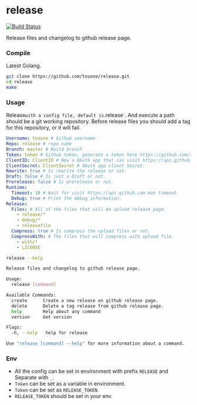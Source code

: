 # release

[![Build Status](https://travis-ci.org/tosone/release.svg)](https://travis-ci.org/tosone/release)

Release files and changelog to github release page.

### Compile

Latest Golang.

``` bash
git clone https://github.com/tosone/release.git
cd release
make
```

### Usage

Release` with a config file, default is `.release`. And execute a path should be a git working repository.
Before release files you should add a tag for this repository, or it will fail.

``` yaml
Username: tosone # Github username
Repo: release # repo name 
Branch: master # Build branch 
Token: token # Github token, generate a token here https://github.com/settings/tokens
ClientID: ClientID # New a OAuth app that can visit https://api.github.com more times. https://github.com/settings/developers
ClientSecret: ClientSecret # OAuth app client Secret.
Rewrite: true # Is rewrite the release or not. 
Draft: false # Is just a Draft or not.
Prerelease: false # Is prerelease or not.
Runtime:
  Timeout: 10 # Wait for visit https://api.github.com max timeout.
  Debug: true # Print the debug information.
Release:
  Files: # All of the files that will be upload release page.
    - release/*
    - debug/*
    - releasefile
  Compress: true # Is compress the upload files or not.
  CompressWith: # The files that will compress with upload file.
    - with/*
    - LICENSE
```

``` bash
release --help

Release files and changelog to github release page.

Usage:
  release [command]

Available Commands:
  create      Create a new release on github release page.
  delete      Delete a tag release from github release page.
  help        Help about any command
  version     Get version

Flags:
  -h, --help   help for release

Use "release [command] --help" for more information about a command.
```

### Env

- All the config can be set in environment with prefix `RELEASE` and Separate with `_`.
- `Token` can be set as a variable in environment.
- `Token` can be set as `RELEASE_TOKEN`.
- `RELEASE_TOKEN` should be set in your env.

